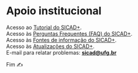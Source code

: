 # Apoio institucional

Acesso ao [Tutorial do SICAD+](https://cercomp.ufg.br/p/40704-tutorial-sicad).<br>
Acesso às [Perguntas Frequentes (FAQ) do SICAD+](https://cercomp.ufg.br/p/41772-faq-perguntas-frequentes-sicad).<br>
Acesso às [Fontes de informação do SICAD+](https://cercomp.ufg.br/p/mapeamento-sicad).<br>
Acesso às [Atualizações do SICAD+](https://cercomp.ufg.br/p/versoes-sicad).<br>
E-mail para relatar problemas: **sicad@ufg.br**<br>

Fim &#9997;
